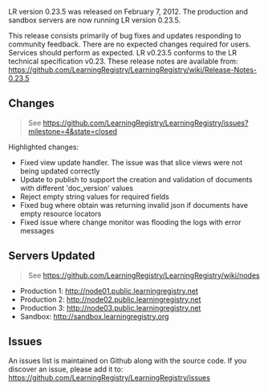 LR version 0.23.5 was released on February 7, 2012.  The production and sandbox servers are now running LR version 0.23.5.

This release consists primarily of bug fixes and updates responding to community feedback.  There are no expected changes required for users.  Services should perform as expected.  LR v0.23.5 conforms to the LR technical specification v0.23.  These release notes are available from: https://github.com/LearningRegistry/LearningRegistry/wiki/Release-Notes-0.23.5

## Changes

> See https://github.com/LearningRegistry/LearningRegistry/issues?milestone=4&state=closed

Highlighted changes:

* Fixed view update handler. The issue was that slice views were not being updated correctly
* Update to publish to support the creation and validation of documents with different 'doc_version' values
* Reject empty string values for required fields
* Fixed bug where obtain was returning invalid json if documents have empty resource locators
* Fixed issue where change monitor was flooding the logs with error messages

## Servers Updated

> See https://github.com/LearningRegistry/LearningRegistry/wiki/nodes

* Production 1: http://node01.public.learningregistry.net
* Production 2: http://node02.public.learningregistry.net
* Production 3: http://node03.public.learningregistry.net
* Sandbox: http://sandbox.learningregistry.org

## Issues

An issues list is maintained on Github along with the source code. If you discover an issue, please add it to: https://github.com/LearningRegistry/LearningRegistry/issues